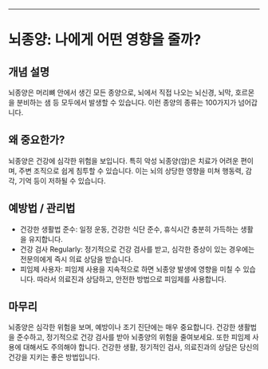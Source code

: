 ---

# 뇌종양: 나에게 어떤 영향을 줄까?

## 개념 설명

뇌종양은 머리뼈 안에서 생긴 모든 종양으로, 뇌에서 직접 나오는 뇌신경, 뇌막, 호르몬을 분비하는 샘 등 모두에서 발생할 수 있습니다. 이런 종양의 종류는 100가지가 넘어갑니다.

## 왜 중요한가?

뇌종양은 건강에 심각한 위험을 보입니다. 특히 악성 뇌종양(암)은 치료가 어려운 편이며, 주변 조직으로 쉽게 침투할 수 있습니다. 이는 뇌의 상당한 영향을 미쳐 행동력, 감각, 기억 등이 저하될 수 있습니다.

## 예방법 / 관리법

- 건강한 생활법 준수: 일정 운동, 건강한 식단 준수, 휴식시간 충분히 가득하는 생활을 유지합니다.
- 건강 검사  Regularly: 정기적으로 건강 검사를 받고, 심각한 증상이 있는 경우에는 전문의에게 즉시 의료 상담을 받습니다.
- 피임제 사용자: 피임제 사용을 지속적으로 하면 뇌종양 발생에 영향을 미칠 수 있습니다. 따라서 의료진과 상담하고, 안전한 방법으로 피임제를 사용합니다.

## 마무리

뇌종양은 심각한 위험을 보며, 예방이나 조기 진단에는 매우 중요합니다. 건강한 생활법을 준수하고, 정기적으로 건강 검사를 받아 뇌종양의 위험을 줄여보세요. 또한 피임제 사용에 대해서도 주의해야 합니다. 건강한 생활, 정기적인 검사, 의료진과의 상담은 당신의 건강을 지키는 좋은 방법입니다.